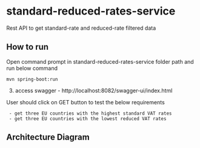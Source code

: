 # standard-reduced-rates-service
Rest API to get standard-rate and reduced-rate filtered data
## How to run

  Open command prompt in standard-reduced-rates-service folder path and run below command
```
mvn spring-boot:run
```
3. access swagger - http://localhost:8082/swagger-ui/index.html

User should click on GET button to test the below requirements 

     - get three EU countries with the highest standard VAT rates
     - get three EU countries with the lowest reduced VAT rates 
 
 
 ## Architecture Diagram

